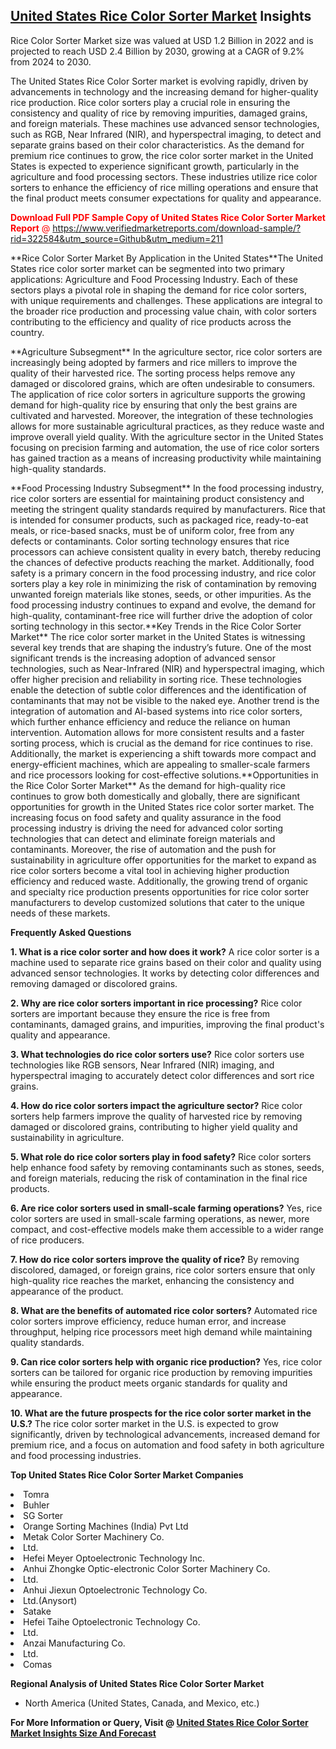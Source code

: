 <h2><a href="https://www.verifiedmarketreports.com/download-sample/?rid=322584&amp;utm_source=Github&amp;utm_medium=211" target="_blank">United States Rice Color Sorter Market</a> Insights</h2><p>Rice Color Sorter Market size was valued at USD 1.2 Billion in 2022 and is projected to reach USD 2.4 Billion by 2030, growing at a CAGR of 9.2% from 2024 to 2030.</p><p><p>The United States Rice Color Sorter market is evolving rapidly, driven by advancements in technology and the increasing demand for higher-quality rice production. Rice color sorters play a crucial role in ensuring the consistency and quality of rice by removing impurities, damaged grains, and foreign materials. These machines use advanced sensor technologies, such as RGB, Near Infrared (NIR), and hyperspectral imaging, to detect and separate grains based on their color characteristics. As the demand for premium rice continues to grow, the rice color sorter market in the United States is expected to experience significant growth, particularly in the agriculture and food processing sectors. These industries utilize rice color sorters to enhance the efficiency of rice milling operations and ensure that the final product meets consumer expectations for quality and appearance. <p><span class=""><span style="color: #ff0000;"><strong>Download Full PDF Sample Copy of United States Rice Color Sorter Market Report</strong> @ </span><a href="https://www.verifiedmarketreports.com/download-sample/?rid=322584&amp;utm_source=Github&amp;utm_medium=211" target="_blank">https://www.verifiedmarketreports.com/download-sample/?rid=322584&amp;utm_source=Github&amp;utm_medium=211</a></span></p></p><p>**Rice Color Sorter Market By Application in the United States**The United States rice color sorter market can be segmented into two primary applications: Agriculture and Food Processing Industry. Each of these sectors plays a pivotal role in shaping the demand for rice color sorters, with unique requirements and challenges. These applications are integral to the broader rice production and processing value chain, with color sorters contributing to the efficiency and quality of rice products across the country.<p>**Agriculture Subsegment** In the agriculture sector, rice color sorters are increasingly being adopted by farmers and rice millers to improve the quality of their harvested rice. The sorting process helps remove any damaged or discolored grains, which are often undesirable to consumers. The application of rice color sorters in agriculture supports the growing demand for high-quality rice by ensuring that only the best grains are cultivated and harvested. Moreover, the integration of these technologies allows for more sustainable agricultural practices, as they reduce waste and improve overall yield quality. With the agriculture sector in the United States focusing on precision farming and automation, the use of rice color sorters has gained traction as a means of increasing productivity while maintaining high-quality standards.<p>**Food Processing Industry Subsegment** In the food processing industry, rice color sorters are essential for maintaining product consistency and meeting the stringent quality standards required by manufacturers. Rice that is intended for consumer products, such as packaged rice, ready-to-eat meals, or rice-based snacks, must be of uniform color, free from any defects or contaminants. Color sorting technology ensures that rice processors can achieve consistent quality in every batch, thereby reducing the chances of defective products reaching the market. Additionally, food safety is a primary concern in the food processing industry, and rice color sorters play a key role in minimizing the risk of contamination by removing unwanted foreign materials like stones, seeds, or other impurities. As the food processing industry continues to expand and evolve, the demand for high-quality, contaminant-free rice will further drive the adoption of color sorting technology in this sector.**Key Trends in the Rice Color Sorter Market** The rice color sorter market in the United States is witnessing several key trends that are shaping the industry’s future. One of the most significant trends is the increasing adoption of advanced sensor technologies, such as Near-Infrared (NIR) and hyperspectral imaging, which offer higher precision and reliability in sorting rice. These technologies enable the detection of subtle color differences and the identification of contaminants that may not be visible to the naked eye. Another trend is the integration of automation and AI-based systems into rice color sorters, which further enhance efficiency and reduce the reliance on human intervention. Automation allows for more consistent results and a faster sorting process, which is crucial as the demand for rice continues to rise. Additionally, the market is experiencing a shift towards more compact and energy-efficient machines, which are appealing to smaller-scale farmers and rice processors looking for cost-effective solutions.**Opportunities in the Rice Color Sorter Market** As the demand for high-quality rice continues to grow both domestically and globally, there are significant opportunities for growth in the United States rice color sorter market. The increasing focus on food safety and quality assurance in the food processing industry is driving the need for advanced color sorting technologies that can detect and eliminate foreign materials and contaminants. Moreover, the rise of automation and the push for sustainability in agriculture offer opportunities for the market to expand as rice color sorters become a vital tool in achieving higher production efficiency and reduced waste. Additionally, the growing trend of organic and specialty rice production presents opportunities for rice color sorter manufacturers to develop customized solutions that cater to the unique needs of these markets.<p><strong>Frequently Asked Questions</strong></p><p><strong>1. What is a rice color sorter and how does it work?</strong> A rice color sorter is a machine used to separate rice grains based on their color and quality using advanced sensor technologies. It works by detecting color differences and removing damaged or discolored grains.</p><p><strong>2. Why are rice color sorters important in rice processing?</strong> Rice color sorters are important because they ensure the rice is free from contaminants, damaged grains, and impurities, improving the final product's quality and appearance.</p><p><strong>3. What technologies do rice color sorters use?</strong> Rice color sorters use technologies like RGB sensors, Near Infrared (NIR) imaging, and hyperspectral imaging to accurately detect color differences and sort rice grains.</p><p><strong>4. How do rice color sorters impact the agriculture sector?</strong> Rice color sorters help farmers improve the quality of harvested rice by removing damaged or discolored grains, contributing to higher yield quality and sustainability in agriculture.</p><p><strong>5. What role do rice color sorters play in food safety?</strong> Rice color sorters help enhance food safety by removing contaminants such as stones, seeds, and foreign materials, reducing the risk of contamination in the final rice products.</p><p><strong>6. Are rice color sorters used in small-scale farming operations?</strong> Yes, rice color sorters are used in small-scale farming operations, as newer, more compact, and cost-effective models make them accessible to a wider range of rice producers.</p><p><strong>7. How do rice color sorters improve the quality of rice?</strong> By removing discolored, damaged, or foreign grains, rice color sorters ensure that only high-quality rice reaches the market, enhancing the consistency and appearance of the product.</p><p><strong>8. What are the benefits of automated rice color sorters?</strong> Automated rice color sorters improve efficiency, reduce human error, and increase throughput, helping rice processors meet high demand while maintaining quality standards.</p><p><strong>9. Can rice color sorters help with organic rice production?</strong> Yes, rice color sorters can be tailored for organic rice production by removing impurities while ensuring the product meets organic standards for quality and appearance.</p><p><strong>10. What are the future prospects for the rice color sorter market in the U.S.?</strong> The rice color sorter market in the U.S. is expected to grow significantly, driven by technological advancements, increased demand for premium rice, and a focus on automation and food safety in both agriculture and food processing industries.</p></p><p><strong>Top United States Rice Color Sorter Market Companies</strong></p><div data-test-id=""><p><li>Tomra</li><li> Buhler</li><li> SG Sorter</li><li> Orange Sorting Machines (India) Pvt Ltd</li><li> Metak Color Sorter Machinery Co.</li><li> Ltd.</li><li> Hefei Meyer Optoelectronic Technology Inc.</li><li> Anhui Zhongke Optic-electronic Color Sorter Machinery Co.</li><li> Ltd.</li><li> Anhui Jiexun Optoelectronic Technology Co.</li><li> Ltd.(Anysort)</li><li> Satake</li><li> Hefei Taihe Optoelectronic Technology Co.</li><li> Ltd.</li><li> Anzai Manufacturing Co.</li><li> Ltd.</li><li> Comas</li></p><div><strong>Regional Analysis of&nbsp;United States Rice Color Sorter Market</strong></div><ul><li dir="ltr"><p dir="ltr">North America&nbsp;(United States, Canada, and Mexico, etc.)</p></li></ul><p><strong>For More Information or Query, Visit @&nbsp;</strong><strong><a href="https://www.verifiedmarketreports.com/product/rice-color-sorter-market/?utm_source=Github&amp;utm_medium=211" target="_blank">United States Rice Color Sorter Market Insights Size And Forecast</a></strong></p></div>
